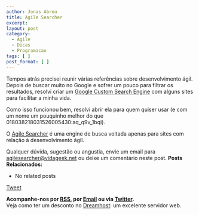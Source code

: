 ```yaml
---
author: Jonas Abreu
title: Agile Searcher
excerpt:
layout: post
category:
  - Agile
  - Dicas
  - Programacao
tags: [ ]
post_format: [ ]
---
```

Tempos atrás precisei reunir várias referências sobre desenvolvimento ágil. Depois de buscar muito no Google e sofrer um pouco para filtrar os resultados, resolvi criar um [Google Custom Search Engine][1] com alguns sites para facilitar a minha vida.

Como isso funcionou bem, resolvi abrir ela para quem quiser usar (e com um nome um pouquinho melhor do que 018038218031526005430:aq\_q9v\_1bqi).

O [Agile Searcher][2] é uma engine de busca voltada apenas para sites com relação à desenvolvimento ágil.

Qualquer dúvida, sugestão ou angustia, envie um email para agilesearcher@vidageek.net ou deixe um comentário neste post. 
**Posts Relacionados:** 
*   No related posts



[Tweet][3] 





**Acompanhe-nos por [ RSS][4], por [Email][5] ou via [Twitter][6].**  
Veja como ter um desconto no [Dreamhost][7]: um excelente servidor web.

 [1]: http://www.google.com/cse
 [2]: http://www.agilesearcher.com
 [3]: https://twitter.com/share
 [4]: http://feeds.feedburner.com/VidaGeek
 [5]: http://feedburner.google.com/fb/a/mailverify?uri=VidaGeek&loc=pt_BR
 [6]: http://twitter.com/blogvidageek
 [7]: http://vidageek.net/dreamhost/
